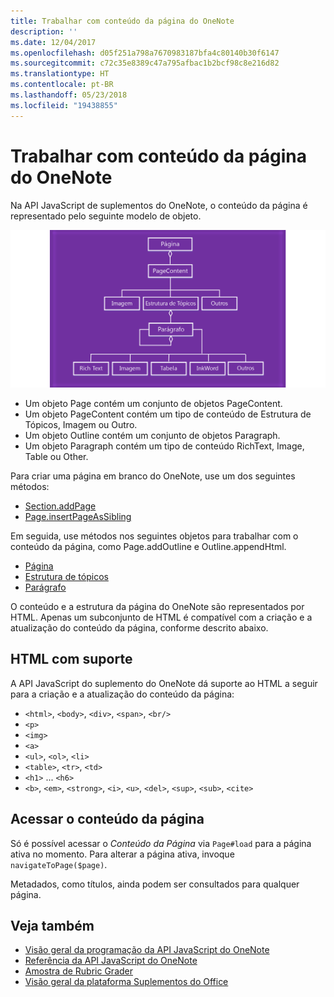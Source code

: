 ```yaml
---
title: Trabalhar com conteúdo da página do OneNote
description: ''
ms.date: 12/04/2017
ms.openlocfilehash: d05f251a798a7670983187bfa4c80140b30f6147
ms.sourcegitcommit: c72c35e8389c47a795afbac1b2bcf98c8e216d82
ms.translationtype: HT
ms.contentlocale: pt-BR
ms.lasthandoff: 05/23/2018
ms.locfileid: "19438855"
---
```

# <a name="work-with-onenote-page-content"></a>Trabalhar com conteúdo da página do OneNote 

Na API JavaScript de suplementos do OneNote, o conteúdo da página é representado pelo seguinte modelo de objeto.

  ![Diagrama do modelo de objeto da página do OneNote](../images/one-note-om-page.png)

- Um objeto Page contém um conjunto de objetos PageContent.
- Um objeto PageContent contém um tipo de conteúdo de Estrutura de Tópicos, Imagem ou Outro.
- Um objeto Outline contém um conjunto de objetos Paragraph.
- Um objeto Paragraph contém um tipo de conteúdo RichText, Image, Table ou Other.

Para criar uma página em branco do OneNote, use um dos seguintes métodos:

- [Section.addPage](https://dev.office.com/reference/add-ins/onenote/section#addpagetitle-string)
- [Page.insertPageAsSibling](https://dev.office.com/reference/add-ins/onenote/page#insertpageassiblinglocation-string-title-string)

Em seguida, use métodos nos seguintes objetos para trabalhar com o conteúdo da página, como Page.addOutline e Outline.appendHtml. 

- [Página](https://dev.office.com/reference/add-ins/onenote/page)
- [Estrutura de tópicos](https://dev.office.com/reference/add-ins/onenote/outline)
- [Parágrafo](https://dev.office.com/reference/add-ins/onenote/paragraph)

O conteúdo e a estrutura da página do OneNote são representados por HTML. Apenas um subconjunto de HTML é compatível com a criação e a atualização do conteúdo da página, conforme descrito abaixo.

## <a name="supported-html"></a>HTML com suporte

A API JavaScript do suplemento do OneNote dá suporte ao HTML a seguir para a criação e a atualização do conteúdo da página:

- `<html>`, `<body>`, `<div>`, `<span>`, `<br/>` 
- `<p>`
- `<img>`
- `<a>`
- `<ul>`, `<ol>`, `<li>` 
- `<table>`, `<tr>`, `<td>`
- `<h1>` ... `<h6>`
- `<b>`, `<em>`, `<strong>`, `<i>`, `<u>`, `<del>`, `<sup>`, `<sub>`, `<cite>`

## <a name="accessing-page-contents"></a>Acessar o conteúdo da página

Só é possível acessar o *Conteúdo da Página* via `Page#load` para a página ativa no momento. Para alterar a página ativa, invoque `navigateToPage($page)`.

Metadados, como títulos, ainda podem ser consultados para qualquer página.

## <a name="see-also"></a>Veja também

- [Visão geral da programação da API JavaScript do OneNote](onenote-add-ins-programming-overview.md)
- [Referência da API JavaScript do OneNote](https://dev.office.com/reference/add-ins/onenote/onenote-add-ins-javascript-reference)
- [Amostra de Rubric Grader](https://github.com/OfficeDev/OneNote-Add-in-Rubric-Grader)
- [Visão geral da plataforma Suplementos do Office](../overview/office-add-ins.md)
